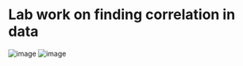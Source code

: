 # Lab work on finding correlation in data
![image](https://github.com/user-attachments/assets/a9e73a87-2f97-4dd6-bed6-0881d961b149)
![image](https://github.com/user-attachments/assets/eb74bed0-93e1-4589-bf37-9cb382b81905)
